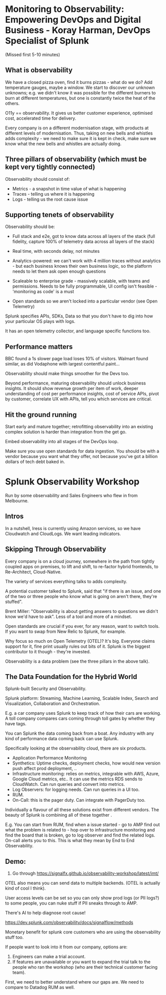 # Monitoring to Observability: Empowering DevOps and Digital Business - Koray Harman, DevOps Specialist of Splunk

(Missed first 5-10 minutes)

## What is observability

We have a closed pizza oven, find it burns pizzas - what do we do? Add temperature gauges, maybe a window. We start to discover our unknown unknowns; e.g. we didn't know it was possible for the different burners to burn at different temperatures, but one is constantly twice the heat of the others.

O11y == observability. It gives us better customer experience, optimised cost, accelerated time for delivery.

Every company is on a different modernisation stage, with products at different levels of modernisation. Thus, taking on new bells and whistles adds complexity - we need to make sure it is kept in check, make sure we know what the new bells and whistles are actually doing.

## Three pillars of observability (which must be kept very tightly connected)

Observability should consist of:

- Metrics - a snapshot in time value of what is happening
- Traces - telling us where it is happening
- Logs - telling us the root cause issue

## Supporting tenets of observability

Observability should be:

- Full stack and e2e, got to know data across all layers of the stack (full fidelity, capture 100% of telemetry data across all layers of the stack)

- Real time, with seconds delay, not minutes

- Analytics-powered: we can't work with 4 million traces without analytics - but each business knows their own business logic, so the platform needs to let them ask open enough questions

- Scaleable to enterprise grade - massively scalable, with teams and permissions. Needs to be fully programmable, UI config isn't feasible - 'monitoring as code' is a must

- Open standards so we aren't locked into a particular vendor (see Open Telemetry)

Splunk specifies APIs, SDKs, Data so that you don't have to dig into how your particular OS plays with logs.

It has an open telemetry collector, and language specific functions too.

## Performance matters

BBC found a 1s slower page load loses 10% of visitors. Walmart found similar, as did Vodaphone with largest contentful paint...

Observability should make things smoother for the Devs too.

Beyond performance, maturing observability should unlock business insights. It should show revenue growth per item of work, deeper understanding of cost per performance insights, cost of service APIs, pivot by customer, correlate UX with APIs, tell you which services are critical.

## Hit the ground running

Start early and mature together; retrofitting observability into an existing complex solution is harder than integration from the get go.

Embed observability into all stages of the DevOps loop.

Make sure you use open standards for data ingestion. You should be with a vendor because you want what they offer, not because you've got a billion dollars of tech debt baked in.

# Splunk Observability Workshop

Run by some observability and Sales Engineers who flew in from Melbourne.

## Intros

In a nutshell, Iress is currently using Amazon services, so we have Cloudwatch and CloudLogs. We want leading indicators.

## Skipping Through Observability

Every company is on a cloud journey, somewhere in the path from tightly coupled apps on premises, to lift and shift, to re-factor hybrid frontends, to Re-Architect, Cloud-Native.

The variety of services everything talks to adds complexity.

A potential customer talked to Splunk, said that "if there is an issue, and one of the two or three people who know what is going on aren't there, they're stuffed".

Brent Miller: "Observability is about getting answers to questions we didn't know we'd have to ask". Less of a tool and more of a mindset.

Open standards are crucial if you ever, for any reason, want to switch tools. If you want to swap from New Relic to Splunk, for example.

Why focus so much on Open Telemetry (OTEL)? It's big. Everyone claims support for it, fine print usually rules out bits of it. Splunk is the biggest contributor to it though - they're invested.

Observability is a data problem (see the three pillars in the above talk).

## The Data Foundation for the Hybrid World

Splunk-built Security and Observability.

Splunk platform: Streaming, Machine Learning, Scalable Index, Search and Visualization, Collaboration and Orchestration.

E.g. a car company uses Splunk to keep track of how their cars are working. A toll company compares cars coming through toll gates by whether they have tags.

You can Splunk the data coming back from a boat. Any industry with any kind of performance data coming back can use Splunk.

Specifically looking at the observability cloud, there are six products.

- Application Performance Monitoring
- Synthetics: Uptime checks, deployment checks, how would new version push affect prod deployment, ..
- Infrastructure monitoring: relies on metrics, integrable with AWS, Azure, Google Cloud metrics, etc.. It can use the metrics RDS sends to CloudWatch. Can run queries and convert into metrics.
- Log Observers: for logging needs. Can run queries in a UI too.
- RUM.
- On-Call: this is the pager duty. Can integrate with PagerDuty too.

Individually a flavour of all these solutions exist from different vendors. The beauty of Splunk is combining all of these together .

E.g. You can start from RUM, find when a issue started - go to AMP find out what the problem is related to - hop over to infrastructure monitoring and find the board that is broken, go to log observer and find the related logs. On-call alerts you to this. This is what they mean by End to End Observability.

## Demo:

1. Go through https://signalfx.github.io/observability-workshop/latest/imt/

OTEL also means you can send data to multiple backends. (OTEL is actually kind of cool I think).

User access levels can be set so you can only show prod logs (or PII logs?) to some people, you can nuke stuff if PII sneaks through to AMP.

There's AI to help diagnose root cause!

https://dev.splunk.com/observability/docs/signalflow/methods

Monetary benefit for splunk core customers who are using the observability stuff too.

If people want to look into it from our company, options are:

1. Engineers can make a trial account.
2. If features are unavailable or you want to expand the trial talk to the people who ran the workshop (who are their technical customer facing team).

First, we need to better understand where our gaps are. We need to compare to Datadog RUM as well.
